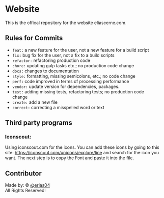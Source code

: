 # Website
This is the offical repository for the website eliascerne.com.


## Rules for Commits

- `feat:` a new feature for the user, not a new feature for a build script
- `fix:` bug fix for the user, not a fix to a build scripts
- `refactor:` refactoring production code
- `chore:` updating gulp tasks etc.; no production code change
- `docs:` changes to documentation
- `style:` formatting, missing semicolons, etc.; no code change
- `perf:` code improved in terms of processing performance
- `vendor:` update version for dependencies, packages.
- `test:` adding missing tests, refactoring tests; no production code change
- `create:` add a new file
- `correct:` correcting a misspelled word or text

## Third party programs
### Iconscout: 
Using iconscout.com for the icons. You can add these icons by going to this site: https://iconscout.com/unicons/explore/line and search for the icon you want. The next step is to copy the Font and paste it into the file. 

## Contributor
Made by: © [@erias04]( https://github.com/erias04 )
 <br/>
All Rights Reserved!
